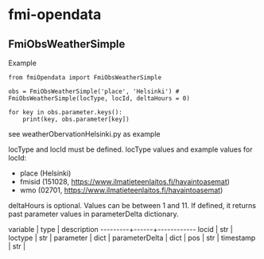 # fmi-opendata

## FmiObsWeatherSimple
Example
```
from fmiOpendata import FmiObsWeatherSimple

obs = FmiObsWeatherSimple('place', 'Helsinki') # FmiObsWeatherSimple(locType, locId, deltaHours = 0)

for key in obs.parameter.keys():
    print(key, obs.parameter[key])
```

see weatherObervationHelsinki.py as example

locType and locId must be defined.
locType values and example values for locId:
* place (Helsinki)
* fmisid (151028, https://www.ilmatieteenlaitos.fi/havaintoasemat)
* wmo (02701, https://www.ilmatieteenlaitos.fi/havaintoasemat)

deltaHours is optional. Values can be between 1 and 11. If defined, it returns past parameter values in parameterDelta dictionary.

variable | type | description
---------+------+------------
locid | str |
loctype | str |
parameter | dict |
parameterDelta | dict |
pos | str |
timestamp | str |
